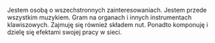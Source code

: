 Jestem osobą o wszechstronnych zainteresowaniach. Jestem przede wszystkim muzykiem. Gram na organach i innych instrumentach klawiszowych. Zajmuję się również składem nut. Ponadto komponuję i dzielę się efektami swojej pracy w sieci.